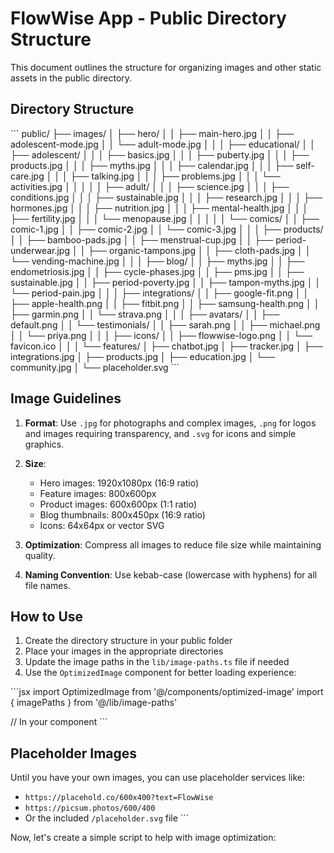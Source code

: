 # FlowWise App - Public Directory Structure

This document outlines the structure for organizing images and other static assets in the public directory.

## Directory Structure

\`\`\`
public/
├── images/
│   ├── hero/
│   │   ├── main-hero.jpg
│   │   ├── adolescent-mode.jpg
│   │   └── adult-mode.jpg
│   │
│   ├── educational/
│   │   ├── adolescent/
│   │   │   ├── basics.jpg
│   │   │   ├── puberty.jpg
│   │   │   ├── products.jpg
│   │   │   ├── myths.jpg
│   │   │   ├── calendar.jpg
│   │   │   ├── self-care.jpg
│   │   │   ├── talking.jpg
│   │   │   ├── problems.jpg
│   │   │   └── activities.jpg
│   │   │
│   │   ├── adult/
│   │   │   ├── science.jpg
│   │   │   ├── conditions.jpg
│   │   │   ├── sustainable.jpg
│   │   │   ├── research.jpg
│   │   │   ├── hormones.jpg
│   │   │   ├── nutrition.jpg
│   │   │   ├── mental-health.jpg
│   │   │   ├── fertility.jpg
│   │   │   └── menopause.jpg
│   │   │
│   │   └── comics/
│   │       ├── comic-1.jpg
│   │       ├── comic-2.jpg
│   │       └── comic-3.jpg
│   │
│   ├── products/
│   │   ├── bamboo-pads.jpg
│   │   ├── menstrual-cup.jpg
│   │   ├── period-underwear.jpg
│   │   ├── organic-tampons.jpg
│   │   ├── cloth-pads.jpg
│   │   └── vending-machine.jpg
│   │
│   ├── blog/
│   │   ├── myths.jpg
│   │   ├── endometriosis.jpg
│   │   ├── cycle-phases.jpg
│   │   ├── pms.jpg
│   │   ├── sustainable.jpg
│   │   ├── period-poverty.jpg
│   │   ├── tampon-myths.jpg
│   │   └── period-pain.jpg
│   │
│   ├── integrations/
│   │   ├── google-fit.png
│   │   ├── apple-health.png
│   │   ├── fitbit.png
│   │   ├── samsung-health.png
│   │   ├── garmin.png
│   │   └── strava.png
│   │
│   ├── avatars/
│   │   ├── default.png
│   │   └── testimonials/
│   │       ├── sarah.png
│   │       ├── michael.png
│   │       └── priya.png
│   │
│   ├── icons/
│   │   ├── flowwise-logo.png
│   │   └── favicon.ico
│   │
│   └── features/
│       ├── chatbot.jpg
│       ├── tracker.jpg
│       ├── integrations.jpg
│       ├── products.jpg
│       ├── education.jpg
│       └── community.jpg
│
└── placeholder.svg
\`\`\`

## Image Guidelines

1. **Format**: Use `.jpg` for photographs and complex images, `.png` for logos and images requiring transparency, and `.svg` for icons and simple graphics.

2. **Size**: 
   - Hero images: 1920x1080px (16:9 ratio)
   - Feature images: 800x600px
   - Product images: 600x600px (1:1 ratio)
   - Blog thumbnails: 800x450px (16:9 ratio)
   - Icons: 64x64px or vector SVG

3. **Optimization**: Compress all images to reduce file size while maintaining quality.

4. **Naming Convention**: Use kebab-case (lowercase with hyphens) for all file names.

## How to Use

1. Create the directory structure in your public folder
2. Place your images in the appropriate directories
3. Update the image paths in the `lib/image-paths.ts` file if needed
4. Use the `OptimizedImage` component for better loading experience:

\`\`\`jsx
import OptimizedImage from '@/components/optimized-image'
import { imagePaths } from '@/lib/image-paths'

// In your component
<OptimizedImage 
  src={imagePaths.hero.main} 
  alt="Hero image" 
  className="w-full h-64"
/>
\`\`\`

## Placeholder Images

Until you have your own images, you can use placeholder services like:
- `https://placehold.co/600x400?text=FlowWise`
- `https://picsum.photos/600/400`
- Or the included `/placeholder.svg` file
\`\`\`

Now, let's create a simple script to help with image optimization:
